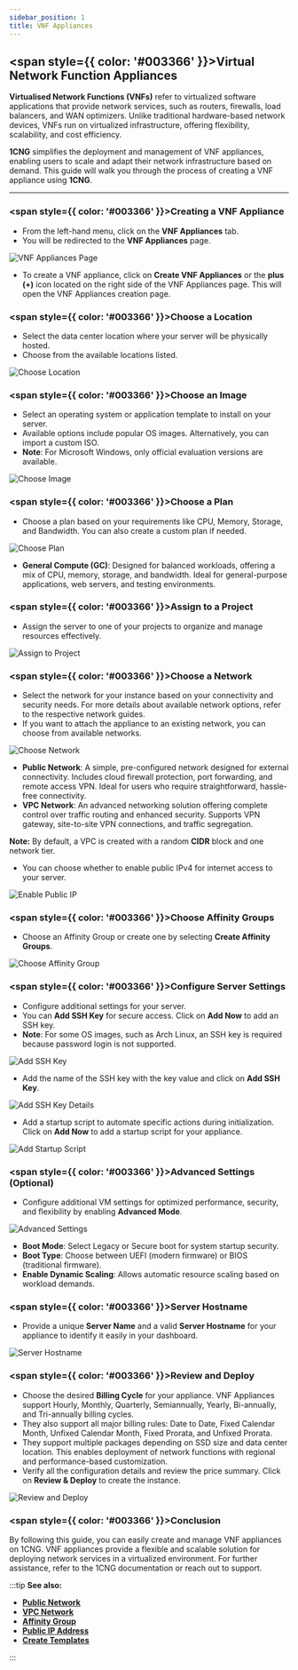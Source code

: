 ```yaml
---
sidebar_position: 1
title: VNF Appliances
---
```


## <span style={{ color: '#003366' }}>Virtual Network Function Appliances</span>

**Virtualised Network Functions (VNFs)** refer to virtualized software applications that provide network services, such as routers, firewalls, load balancers, and WAN optimizers. Unlike traditional hardware-based network devices, VNFs run on virtualized infrastructure, offering flexibility, scalability, and cost efficiency.

**1CNG** simplifies the deployment and management of VNF appliances, enabling users to scale and adapt their network infrastructure based on demand. This guide will walk you through the process of creating a VNF appliance using **1CNG**.

----------

### <span style={{ color: '#003366' }}>Creating a VNF Appliance</span>

- From the left-hand menu, click on the **VNF Appliances** tab.
- You will be redirected to the **VNF Appliances** page.

![VNF Appliances Page](images/vnf-appliances.png)

- To create a VNF appliance, click on **Create VNF Appliances** or the **plus (+)** icon located on the right side of the VNF Appliances page. This will open the VNF Appliances creation page.

### <span style={{ color: '#003366' }}>Choose a Location</span>

- Select the data center location where your server will be physically hosted.
- Choose from the available locations listed.

![Choose Location](images/vnf-choose-location.png)

### <span style={{ color: '#003366' }}>Choose an Image</span>

- Select an operating system or application template to install on your server.
- Available options include popular OS images. Alternatively, you can import a custom ISO.
- **Note**: For Microsoft Windows, only official evaluation versions are available.

![Choose Image](images/vnf-choose-image.png)
### <span style={{ color: '#003366' }}>Choose a Plan</span>

- Choose a plan based on your requirements like CPU, Memory, Storage, and Bandwidth. You can also create a custom plan if needed.

![Choose Plan](images/vnf-choose-plan.png)

  - **General Compute (GC)**: Designed for balanced workloads, offering a mix of CPU, memory, storage, and bandwidth. Ideal for general-purpose applications, web servers, and testing environments.

### <span style={{ color: '#003366' }}>Assign to a Project</span>

- Assign the server to one of your projects to organize and manage resources effectively.

![Assign to Project](images/vnf-choose-project.png)

### <span style={{ color: '#003366' }}>Choose a Network</span>

- Select the network for your instance based on your connectivity and security needs. For more details about available network options, refer to the respective network guides.
- If you want to attach the appliance to an existing network, you can choose from available networks.

![Choose Network](images/vnf-choose-network.png)

  - **Public Network**: A simple, pre-configured network designed for external connectivity. Includes cloud firewall protection, port forwarding, and remote access VPN. Ideal for users who require straightforward, hassle-free connectivity.
  - **VPC Network**: An advanced networking solution offering complete control over traffic routing and enhanced security. Supports VPN gateway, site-to-site VPN connections, and traffic segregation.

  **Note:** By default, a VPC is created with a random **CIDR** block and one network tier.

- You can choose whether to enable public IPv4 for internet access to your server.

![Enable Public IP](images/vnf-public-ip.png)

### <span style={{ color: '#003366' }}>Choose Affinity Groups</span>

- Choose an Affinity Group or create one by selecting **Create Affinity Groups**.

![Choose Affinity Group](images/vnf-affinity-group.png)

### <span style={{ color: '#003366' }}>Configure Server Settings</span>

- Configure additional settings for your server.
- You can **Add SSH Key** for secure access. Click on **Add Now** to add an SSH key.
- **Note**: For some OS images, such as Arch Linux, an SSH key is required because password login is not supported.

![Add SSH Key](images/vnf-server-settings.png)

- Add the name of the SSH key with the key value and click on **Add SSH Key**.

![Add SSH Key Details](images/vnf-add-ssh-key.png)

- Add a startup script to automate specific actions during initialization. Click on **Add Now** to add a startup script for your appliance.

![Add Startup Script](images/vnf-server-setting.png)

### <span style={{ color: '#003366' }}>Advanced Settings (Optional)</span>

- Configure additional VM settings for optimized performance, security, and flexibility by enabling **Advanced Mode**.

![Advanced Settings](images/vnf-advanced-mode.png)

  - **Boot Mode**: Select Legacy or Secure boot for system startup security.
  - **Boot Type**: Choose between UEFI (modern firmware) or BIOS (traditional firmware).
  - **Enable Dynamic Scaling**: Allows automatic resource scaling based on workload demands.

### <span style={{ color: '#003366' }}>Server Hostname</span>

- Provide a unique **Server Name** and a valid **Server Hostname** for your appliance to identify it easily in your dashboard.

![Server Hostname](images/vnf-server-hostname.png)

### <span style={{ color: '#003366' }}>Review and Deploy</span>

- Choose the desired **Billing Cycle** for your appliance. VNF Appliances support Hourly, Monthly, Quarterly, Semiannually, Yearly, Bi-annually, and Tri-annually billing cycles. 
- They also support all major billing rules: Date to Date, Fixed Calendar Month, Unfixed Calendar Month, Fixed Prorata, and Unfixed Prorata.
- They support multiple packages depending on SSD size and data center location. This enables deployment of network functions with regional and performance-based customization.
- Verify all the configuration details and review the price summary. Click on **Review & Deploy** to create the instance.

![Review and Deploy](images/vnf-billing-circle.png)

### <span style={{ color: '#003366' }}>Conclusion</span>

By following this guide, you can easily create and manage VNF appliances on 1CNG. VNF appliances provide a flexible and scalable solution for deploying network services in a virtualized environment. For further assistance, refer to the 1CNG documentation or reach out to support.

:::tip
**See also:**  
- **[Public Network](./../../Networks/Guides%20For%20Apache%20CloudStack/Public%20Network/Create%20Public%20Network.md)**
- **[VPC Network](./../../Networks/Guides%20For%20Apache%20CloudStack/VPC%20Network/Create%20VPC%20Network.md)**
- **[Affinity Group ](../../Affinity%20Groups/Create%20Affinity%20Groups.md)**
- **[Public IP Address](../../Networks/Guides%20For%20Apache%20CloudStack/Public%20IP%20Address.md)**
- **[Create Templates](../../Templates/Create%20Templates.md)**

:::
